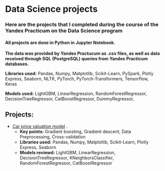 # Data Science projects

### Here are the projects that I completed during the course of the Yandex Practicum on the Data Science program

#### **All projects are done in Python in Jupyter Notebook.**

**The data was provided by Yandex Practucum as .csv files, as well as data received through SQL (PostgreSQL) queries from Yandex Practicum databases.**

**Libraries used:** Pandas, Numpy, Matplotlib, Scikit-Learn, PySpark, Plotly Express, Seaborn, NLTK, PyTorch, PyTorch-Transformers, Tensorflow, Keras

**Models used:** LightGBM,  LinearRegression, RandomForestRegressor, DecisionTreeRegressor, CatBoostRegressor, DummyRegressor,

## Projects:
- [Car price valuation model](https://github.com/Andrey-Kosov/Projects/tree/main/car_price_valuation_model) . 
  - **Key points:** Gradient boosting, Gradient descent, Data Preprocessing, Cross-validation
  - **Libraries used:** Pandas, Numpy, Matplotlib, Scikit-Learn, Plotly Express, Seaborn
  - **Models reviewd:** LightGBM, LinearRegression, DecisionTreeRegressor, KNeighborsClassifier, RandomForestRegressor, CatBoostRegressor




